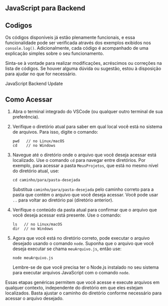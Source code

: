## JavaScript para Backend
## Codigos

Os códigos disponíveis já estão plenamente funcionais, e essa funcionalidade pode ser verificada através dos exemplos exibidos nos `console.log()`. Adicionalmente, cada código é acompanhado de uma explicação simples sobre o seu funcionamento.

Sinta-se à vontade para realizar modificações, acréscimos ou correções na lista de códigos. Se houver alguma dúvida ou sugestão, estou à disposição para ajudar no que for necessário.

JavaScript Backend Update

## Como Acessar

1. Abra o terminal integrado do VSCode (ou qualquer outro terminal de sua preferência).

2. Verifique o diretório atual para saber em qual local você está no sistema de arquivos. Para isso, digite o comando:

   ```
   pwd   // no Linux/macOS
   cd    // no Windows
   ```

3. Navegue até o diretório onde o arquivo que você deseja acessar está localizado. Use o comando `cd` para navegar entre diretórios. Por exemplo, para acessar a pasta `MeusProjetos`, que está no mesmo nível do diretório atual, use:

   ```
   cd caminho/para/pasta-desejada
   ```

   Substitua `caminho/para/pasta-desejada` pelo caminho correto para a pasta que contém o arquivo que você deseja acessar. Você pode usar `..` para voltar ao diretório pai (diretório anterior).

4. Verifique o conteúdo da pasta atual para confirmar que o arquivo que você deseja acessar está presente. Use o comando:

   ```
   ls   // no Linux/macOS
   dir  // no Windows
   ```

5. Agora que você está no diretório correto, pode executar o arquivo desejado usando o comando `node`. Suponha que o arquivo que você deseja executar se chama `meuArquivo.js`, então use:

   ```
   node meuArquivo.js
   ```

   Lembre-se de que você precisa ter o Node.js instalado no seu sistema para executar arquivos JavaScript com o comando `node`.

Essas etapas genéricas permitem que você acesse e execute arquivos em qualquer contexto, independente do diretório em que eles estejam localizados. Basta ajustar o caminho do diretório conforme necessário para acessar o arquivo desejado.